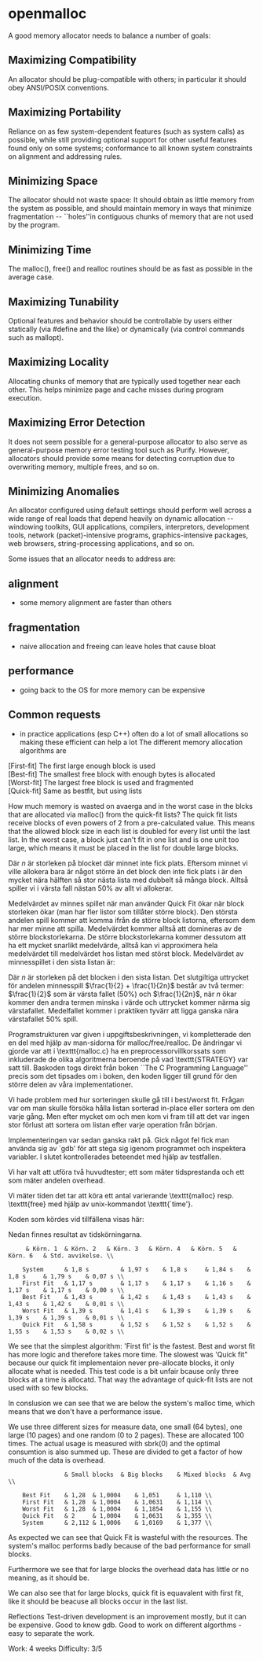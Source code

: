 # openmalloc

A good memory allocator needs to balance a number of goals:
## Maximizing Compatibility
An allocator should be plug-compatible with others; in particular it should obey ANSI/POSIX conventions.
## Maximizing Portability
Reliance on as few system-dependent features (such as system calls) as possible, while still providing optional support for other useful features found only on some systems; conformance to all known system constraints on alignment and addressing rules.
## Minimizing Space
The allocator should not waste space: It should obtain as little memory from the system as possible, and should maintain memory in ways that minimize fragmentation -- ``holes''in contiguous chunks of memory that are not used by the program.
## Minimizing Time
The malloc(), free() and realloc routines should be as fast as possible in the average case.
## Maximizing Tunability
Optional features and behavior should be controllable by users either statically (via #define and the like) or dynamically (via control commands such as mallopt).
## Maximizing Locality
Allocating chunks of memory that are typically used together near each other. This helps minimize page and cache misses during program execution.
## Maximizing Error Detection
It does not seem possible for a general-purpose allocator to also serve as general-purpose memory error testing tool such as Purify. However, allocators should provide some means for detecting corruption due to overwriting memory, multiple frees, and so on.
## Minimizing Anomalies
An allocator configured using default settings should perform well across a wide range of real loads that depend heavily on dynamic allocation -- windowing toolkits, GUI applications, compilers, interpretors, development tools, network (packet)-intensive programs, graphics-intensive packages, web browsers, string-processing applications, and so on.

Some issues that an allocator needs to address are:

## alignment 
- some memory alignment are faster than others
## fragmentation 
- naive allocation and freeing can leave holes that cause bloat
## performance 
- going back to the OS for more memory can be expensive
## Common requests 
- in practice applications (esp C++) often do a lot of small allocations so making these efficient can help a lot
The different memory allocation algorithms are

[First-fit] The first large enough block is used  
[Best-fit] The smallest free block with enough bytes is allocated  
[Worst-fit] The largest free block is used and fragmented  
[Quick-fit] Same as bestfit, but using lists  

How much memory is wasted on avaerga and in the worst case in the blcks that are allocated via malloc() from the quick-fit lists? The quick fit lists receive blocks of even powers of 2 from a pre-calculated value. This means that the allowed block size in each list is doubled for every list until the last list. In the worst case, a block just can't fit in one list and is one unit too large, which means it must be placed in the list for double large blocks. 

Där $n$ är storleken på blocket där minnet inte fick plats. Eftersom minnet vi ville allokera bara är något större än det block den inte fick plats i är den mycket nära hälften så stor nästa lista med dubbelt så många block. Alltså spiller vi i värsta fall nästan $50\%$ av allt vi allokerar.

Medelvärdet av minnes spillet när man använder Quick Fit ökar när block storleken ökar (man har fler listor som tillåter större block). Den största andelen spill kommer att komma ifrån de större block listorna, eftersom dem har mer minne att spilla. Medelvärdet kommer alltså att domineras av de större blockstorlekarna. De större blockstorlekarna kommer dessutom att ha ett mycket snarlikt medelvärde, alltså kan vi approximera hela medelvärdet till medelvärdet hos listan med störst block. Medelvärdet av minnesspillet i den sista listan är:

Där $n$ är storleken på det blocken i den sista listan. Det slutgiltiga uttrycket för andelen minnesspill $\frac{1}{2} + \frac{1}{2n}$ består av två termer: $\frac{1}{2}$ som är värsta fallet ($50\%$) och $\frac{1}{2n}$, när $n$ ökar kommer den andra termen minska i värde och uttrycket kommer närma sig värstafallet. Medelfallet kommer i praktiken tyvärr att ligga ganska nära värstafallet $50\%$ spill.

Programstrukturen var given i uppgiftsbeskrivningen, vi kompletterade den en del med hjälp av man-sidorna för malloc/free/realloc.
De ändringar vi gjorde var att i \texttt{malloc.c} ha en preprocessorvillkorssats som inkluderade de olika algoritmerna beroende på vad \texttt{STRATEGY} var satt till. Baskoden togs direkt från boken ``The C Programming Language'' precis som det tipsades om i boken, den koden ligger till grund för den större delen av våra implementationer.

Vi hade problem med hur sorteringen skulle gå till i best/worst fit. Frågan var om man skulle försöka hålla listan sorterad in-place eller sortera om den varje gång. Men efter mycket om och men kom vi fram till att det var ingen stor förlust att sortera om listan efter varje operation från början.

Implementeringen var sedan ganska rakt på. Gick något fel fick man använda sig av `gdb' för att stega sig igenom programmet och inspektera variabler. I slutet kontrollerades beteendet med hjälp av testfallen.

Vi har valt att utföra två huvudtester; ett som mäter tidsprestanda och ett som mäter andelen overhead.

Vi mäter tiden det tar att köra ett antal varierande \texttt{malloc} resp. \texttt{free} med hjälp av unix-kommandot \texttt{`time'}.

Koden som kördes vid tillfällena visas här:

Nedan finnes resultat av tidskörningarna.

		
		 & Körn. 1	& Körn. 2	& Körn. 3	& Körn. 4	& Körn. 5	& Körn. 6	& Std. avvikelse. \\
		
		System		& 1,8 s			& 1,97 s	& 1,8 s		& 1,84 s	& 1,8 s		& 1,79 s	& 0,07 s \\
		First Fit	& 1,17 s		& 1,17 s	& 1,17 s	& 1,16 s	& 1,17 s	& 1,17 s	& 0,00 s \\
		Best Fit	& 1,43 s		& 1,42 s	& 1,43 s	& 1,43 s	& 1,43 s	& 1,42 s	& 0,01 s \\
		Worst Fit	& 1,39 s		& 1,41 s	& 1,39 s	& 1,39 s	& 1,39 s	& 1,39 s	& 0,01 s \\
		Quick Fit	& 1,58 s		& 1,52 s	& 1,52 s	& 1,52 s	& 1,55 s	& 1,53 s	& 0,02 s \\
		
We see that the simplest algorithm: 'First fit' is the fastest. Best and worst fit has more logic and therefore takes more time. The slowest was 'Quick fit" because
our quick fit implementaion never pre-allocate blocks, it only allocate what is needed. This test code is a bit unfair bcause only three blocks at a time is allocatd.
That way the advantage of quick-fit lists are not used with so few blocks. 

In conslusion we can see that we are below the system's malloc time, which means that we don't have a performance issue. 

We use three different sizes for measure data, one small (64 bytes), one large (10 pages) and one random (0 to 2 pages). These are allocated 100 times. 
The actual usage is measured with sbrk(0) and the optimal consumtion is also summed up. These are divided to get a factor of how much of the data is overhead. 

					& Small blocks	& Big blocks	& Mixed blocks	& Avg \\
		
		Best Fit	& 1,28	& 1,0004	& 1,051		& 1,110 \\
		First Fit	& 1,28	& 1,0004	& 1,0631	& 1,114 \\
		Worst Fit	& 1,28	& 1,0004	& 1,1854	& 1,155 \\
		Quick Fit	& 2		& 1,0004	& 1,0631	& 1,355 \\
		System		& 2,112	& 1,0006	& 1,0169	& 1,377 \\
		
As expected we can see that Quick Fit is wasteful with the resources. The system's malloc performs badly because of the bad performance for small blocks. 

Furthermore we see that for large blocks the overhead data has little or no meaning, as it should be. 
 
We can also see that for large blocks, quick fit is equavalent with first fit, like it should be beacuse all blocks occur in the last list. 
  
Reflections
Test-driven development is an improvement mostly, but it can be expensive. 
Good to know gdb. 
Good to work on different algorthms - easy to separate the work. 

Work: 4 weeks
Difficulty: 3/5